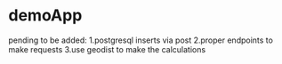 # demoApp
pending to be added:
1.postgresql inserts via post
2.proper endpoints to make requests
3.use geodist to make the calculations
